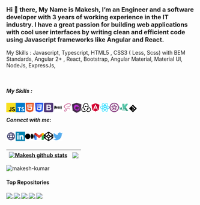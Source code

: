 ### Hi 👋 there, My Name is Makesh, I’m an Engineer and a software developer with 3 years of working experience in the IT industry. I have a great passion for building web applications with cool user interfaces by writing clean and efficient code using Javascript frameworks like Angular and React.


My Skills :
Javascript, Typescript, HTML5 , CSS3 ( Less, Scss) with BEM Standards,
Angular 2+ , React,
Bootstrap, Angular Material, Material UI,
NodeJs, ExpressJs,


<br />

##### My Skills :

<img align="left" alt="javascript" width="25px" src="https://github.com/makesh-kumar/makesh-kumar/blob/master/javascript-svgrepo-com.svg" />
<img align="left" alt="typescript" width="25px" src="https://github.com/makesh-kumar/makesh-kumar/blob/master/typescript-logo-svgrepo-com.svg" />

<img align="left" alt="html5" width="25px" color="red" src="https://github.com/makesh-kumar/makesh-kumar/blob/master/html5-svgrepo-com.svg" />
<img align="left" alt="css3" width="25px" src="https://github.com/makesh-kumar/makesh-kumar/blob/master/css3-svgrepo-com.svg" />
<img align="left" alt="bootstrap" width="25px" src="https://github.com/makesh-kumar/makesh-kumar/blob/main/bootstrap-svgrepo-com.svg" />

<img align="left" alt="less" width="25px" src="https://github.com/makesh-kumar/makesh-kumar/blob/main/less-svgrepo-com.svg" />
<img align="left" alt="scss" width="25px" src="https://github.com/makesh-kumar/makesh-kumar/blob/main/scss-svgrepo-com.svg" />

<img align="left" alt="rxjs" width="25px" src="https://github.com/makesh-kumar/makesh-kumar/blob/main/badge.svg" />
<img align="left" alt="redux" width="25px" src="https://github.com/makesh-kumar/makesh-kumar/blob/main/redux-svgrepo-com.svg" />


<img align="left" alt="angular" width="25px" src="https://github.com/makesh-kumar/makesh-kumar/blob/master/angular-svgrepo-com.svg" />
<img align="left" alt="react" width="25px" color="red" src="https://github.com/makesh-kumar/makesh-kumar/blob/master/react-svgrepo-com.svg" />



<img align="left" alt="jasmine" width="25px" src="https://github.com/makesh-kumar/makesh-kumar/blob/main/jasmine-svgrepo-com.svg" />
<img align="left" alt="karma" width="25px" src="https://github.com/makesh-kumar/makesh-kumar/blob/main/karma-svgrepo-com.svg" />
<img align="left" alt="git" width="25px" src="https://github.com/makesh-kumar/makesh-kumar/blob/main/git-svgrepo-com.svg" />

<!-- <img align="left" alt="expressjs" width="25px" src="https://github.com/makesh-kumar/makesh-kumar/blob/main/bootstrap-svgrepo-com.svg" /> -->

<br />

##### Connect with me:

[<img align="left" alt="makesh.in" width="25px" src="https://github.com/makesh-kumar/makesh-kumar/blob/master/globe-svgrepo-com.svg" />][website]
[<img align="left" alt="LinkedIn" width="25px" src="https://github.com/makesh-kumar/makesh-kumar/blob/master/linkedin-svgrepo-com%20(1).svg" />][linkedin]
[<img align="left" alt="Medium" width="25px" src="https://github.com/makesh-kumar/makesh-kumar/blob/main/medium-icon-svgrepo-com.svg" />][medium]
[<img align="left" alt="Gmail" width="25px" color="red" src="https://github.com/makesh-kumar/makesh-kumar/blob/master/google-gmail-svgrepo-com.svg" />][mail]
[<img align="left" alt="codePen" width="25px" src="https://github.com/makesh-kumar/makesh-kumar/blob/master/codepen-svgrepo-com.svg" />][codepen]
[<img align="left" alt="Twitter" width="25px" color="red" src="https://github.com/makesh-kumar/makesh-kumar/blob/master/317720_social%20media_tweet_twitter_social_icon.svg" />][twitter]

<br />
<br />


| <a href="https://github.com/makesh-kumar"><img align="center" src="https://github-readme-stats.vercel.app/api?username=makesh-kumar&show_icons=true&include_all_commits=true&theme=buefy&hide_border=true" alt="Makesh github stats" /></a> | <a href="https://github.com/makesh-kumar"><img align="center" src="https://github-readme-stats.vercel.app/api/top-langs/?username=makesh-kumar&layout=compact&theme=buefy&hide_border=true" /></a> |
| ------------- | ------------- |

<p align="left"> <img src="https://komarev.com/ghpvc/?username=makesh-kumar&label=Profile%20views&color=0e75b6&style=flat" alt="makesh-kumar" /> </p>

#### Top Repositories

<a href="https://github.com/makesh-kumar/covid-tracker">
  <img align="center" src="https://github-readme-stats.vercel.app/api/pin/?username=makesh-kumar&repo=covid-tracker&theme=buefy" />
</a>
<a href="https://github.com/makesh-kumar/online-news-app-in-react">
  <img align="center" src="https://github-readme-stats.vercel.app/api/pin/?username=makesh-kumar&repo=online-news-app-in-react&theme=buefy" />
</a>
<a href="https://github.com/makesh-kumar/digital-calculator">
  <img align="center" src="https://github-readme-stats.vercel.app/api/pin/?username=makesh-kumar&repo=digital-calculator&theme=buefy" />
</a>
<a href="https://github.com/makesh-kumar/to-do-application-angular">
  <img align="center" src="https://github-readme-stats.vercel.app/api/pin/?username=makesh-kumar&repo=to-do-application-angular&theme=buefy" />
</a>
<a href="https://github.com/makesh-kumar/text-to-speech-convertor">
  <img align="center" src="https://github-readme-stats.vercel.app/api/pin/?username=makesh-kumar&repo=text-to-speech-convertor&theme=buefy" />
</a>

<br />
<br />



<!--
**makesh-kumar/makesh-kumar** is a ✨ _special_ ✨ repository because its `README.md` (this file) appears on your GitHub profile.

Here are some ideas to get you started:

- 🔭 I’m currently working on ...
- 🌱 I’m currently learning ...
- 👯 I’m looking to collaborate on ...
- 🤔 I’m looking for help with ...
- 💬 Ask me about ...
- 📫 How to reach me: ...
- 😄 Pronouns: ...
- ⚡ Fun fact: ...
-->

[website]: http://makesh.in/
[twitter]: https://twitter.com/this_is_makesh/
[linkedin]: https://linkedin.com/in/makesh-kumar/
[codepen]: https://codepen.io/makesh-kumar/
[mail]: mailto:mynameismakesh@gmail.com/
[medium]: https://makesh-kumar.medium.com/
